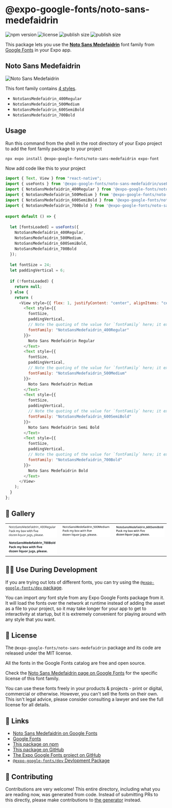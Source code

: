 # @expo-google-fonts/noto-sans-medefaidrin

![npm version](https://flat.badgen.net/npm/v/@expo-google-fonts/noto-sans-medefaidrin)
![license](https://flat.badgen.net/github/license/expo/google-fonts)
![publish size](https://flat.badgen.net/packagephobia/install/@expo-google-fonts/noto-sans-medefaidrin)
![publish size](https://flat.badgen.net/packagephobia/publish/@expo-google-fonts/noto-sans-medefaidrin)

This package lets you use the [**Noto Sans Medefaidrin**](https://fonts.google.com/specimen/Noto+Sans+Medefaidrin) font family from [Google Fonts](https://fonts.google.com/) in your Expo app.

## Noto Sans Medefaidrin

![Noto Sans Medefaidrin](./font-family.png)

This font family contains [4 styles](#-gallery).

- `NotoSansMedefaidrin_400Regular`
- `NotoSansMedefaidrin_500Medium`
- `NotoSansMedefaidrin_600SemiBold`
- `NotoSansMedefaidrin_700Bold`

## Usage

Run this command from the shell in the root directory of your Expo project to add the font family package to your project

```sh
npx expo install @expo-google-fonts/noto-sans-medefaidrin expo-font
```

Now add code like this to your project

```js
import { Text, View } from "react-native";
import { useFonts } from '@expo-google-fonts/noto-sans-medefaidrin/useFonts';
import { NotoSansMedefaidrin_400Regular } from '@expo-google-fonts/noto-sans-medefaidrin/400Regular';
import { NotoSansMedefaidrin_500Medium } from '@expo-google-fonts/noto-sans-medefaidrin/500Medium';
import { NotoSansMedefaidrin_600SemiBold } from '@expo-google-fonts/noto-sans-medefaidrin/600SemiBold';
import { NotoSansMedefaidrin_700Bold } from '@expo-google-fonts/noto-sans-medefaidrin/700Bold';

export default () => {

  let [fontsLoaded] = useFonts({
    NotoSansMedefaidrin_400Regular, 
    NotoSansMedefaidrin_500Medium, 
    NotoSansMedefaidrin_600SemiBold, 
    NotoSansMedefaidrin_700Bold
  });

  let fontSize = 24;
  let paddingVertical = 6;

  if (!fontsLoaded) {
    return null;
  } else {
    return (
      <View style={{ flex: 1, justifyContent: "center", alignItems: "center" }}>
        <Text style={{
          fontSize,
          paddingVertical,
          // Note the quoting of the value for `fontFamily` here; it expects a string!
          fontFamily: "NotoSansMedefaidrin_400Regular"
        }}>
          Noto Sans Medefaidrin Regular
        </Text>
        <Text style={{
          fontSize,
          paddingVertical,
          // Note the quoting of the value for `fontFamily` here; it expects a string!
          fontFamily: "NotoSansMedefaidrin_500Medium"
        }}>
          Noto Sans Medefaidrin Medium
        </Text>
        <Text style={{
          fontSize,
          paddingVertical,
          // Note the quoting of the value for `fontFamily` here; it expects a string!
          fontFamily: "NotoSansMedefaidrin_600SemiBold"
        }}>
          Noto Sans Medefaidrin Semi Bold
        </Text>
        <Text style={{
          fontSize,
          paddingVertical,
          // Note the quoting of the value for `fontFamily` here; it expects a string!
          fontFamily: "NotoSansMedefaidrin_700Bold"
        }}>
          Noto Sans Medefaidrin Bold
        </Text>
      </View>
    );
  }
};
```

## 🔡 Gallery


||||
|-|-|-|
|![NotoSansMedefaidrin_400Regular](./400Regular/NotoSansMedefaidrin_400Regular.ttf.png)|![NotoSansMedefaidrin_500Medium](./500Medium/NotoSansMedefaidrin_500Medium.ttf.png)|![NotoSansMedefaidrin_600SemiBold](./600SemiBold/NotoSansMedefaidrin_600SemiBold.ttf.png)||
|![NotoSansMedefaidrin_700Bold](./700Bold/NotoSansMedefaidrin_700Bold.ttf.png)||||


## 👩‍💻 Use During Development

If you are trying out lots of different fonts, you can try using the [`@expo-google-fonts/dev` package](https://github.com/expo/google-fonts/tree/master/font-packages/dev#readme).

You can import _any_ font style from any Expo Google Fonts package from it. It will load the fonts over the network at runtime instead of adding the asset as a file to your project, so it may take longer for your app to get to interactivity at startup, but it is extremely convenient for playing around with any style that you want.


## 📖 License

The `@expo-google-fonts/noto-sans-medefaidrin` package and its code are released under the MIT license.

All the fonts in the Google Fonts catalog are free and open source.

Check the [Noto Sans Medefaidrin page on Google Fonts](https://fonts.google.com/specimen/Noto+Sans+Medefaidrin) for the specific license of this font family.

You can use these fonts freely in your products & projects - print or digital, commercial or otherwise. However, you can't sell the fonts on their own. This isn't legal advice, please consider consulting a lawyer and see the full license for all details.

## 🔗 Links

- [Noto Sans Medefaidrin on Google Fonts](https://fonts.google.com/specimen/Noto+Sans+Medefaidrin)
- [Google Fonts](https://fonts.google.com/)
- [This package on npm](https://www.npmjs.com/package/@expo-google-fonts/noto-sans-medefaidrin)
- [This package on GitHub](https://github.com/expo/google-fonts/tree/master/font-packages/noto-sans-medefaidrin)
- [The Expo Google Fonts project on GitHub](https://github.com/expo/google-fonts)
- [`@expo-google-fonts/dev` Devlopment Package](https://github.com/expo/google-fonts/tree/master/font-packages/dev)

## 🤝 Contributing

Contributions are very welcome! This entire directory, including what you are reading now, was generated from code. Instead of submitting PRs to this directly, please make contributions to [the generator](https://github.com/expo/google-fonts/tree/master/packages/generator) instead.
